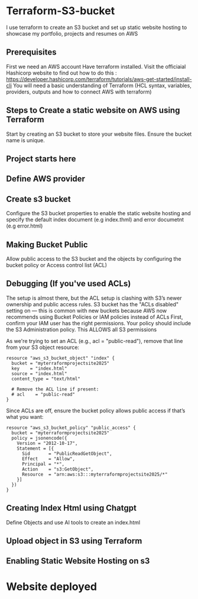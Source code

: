 # Terraform-S3-bucket
I use terraform to create an S3 bucket and set up static website hosting to showcase my portfolio, projects and resumes on AWS

## Prerequisites
First we need an AWS account
Have terraform installed. Visit the officiaial Hashicorp website to find out how to do this : https://developer.hashicorp.com/terraform/tutorials/aws-get-started/install-cli
You will need a basic understanding of Terraform (HCL syntax, variables, providers, outputs and how to connect AWS with terraform)

## Steps to Create a static website on AWS using Terraform
Start by creating an S3 bucket to store your website files. Ensure the bucket name is unique.

## Project starts here

## Define AWS provider

## Create s3 bucket
Configure the S3 bucket properties to enable the static website hosting and specify the default index document (e.g index.thml) and error documetnt (e.g error.html)

## Making Bucket Public
Allow public access to the S3 bucket and the objects by configuring the bucket policy or Access control list (ACL)

## Debugging (If you've used ACLs)
The setup is almost there, but the ACL setup is clashing with S3’s newer ownership and public access rules. S3 bucket has the "ACLs disabled" setting on — this is common with new buckets because AWS now recommends using Bucket Policies or IAM policies instead of ACLs
First, confirm your IAM user has the right permissions.
Your policy should include the S3 Administration policy. This ALLOWS all S3 permissions

As we're trying to set an ACL (e.g., acl = "public-read"), remove that line from your S3 object resource:
```
resource "aws_s3_bucket_object" "index" {
  bucket = "myterraformprojectsite2025"
  key    = "index.html"
  source = "index.html"
  content_type = "text/html"

  # Remove the ACL line if present:
  # acl    = "public-read"
}
```
Since ACLs are off, ensure the bucket policy allows public access if that’s what you want:
```
resource "aws_s3_bucket_policy" "public_access" {
  bucket = "myterraformprojectsite2025"
  policy = jsonencode({
    Version = "2012-10-17",
    Statement = [{
      Sid       = "PublicReadGetObject",
      Effect    = "Allow",
      Principal = "*",
      Action    = "s3:GetObject",
      Resource  = "arn:aws:s3:::myterraformprojectsite2025/*"
    }]
  })
}
```


## Creating Index Html using Chatgpt
Define Objects and use AI tools to create an index.html

## Upload object in S3 using Terraform
## Enabling Static Website Hosting on s3
# Website deployed
